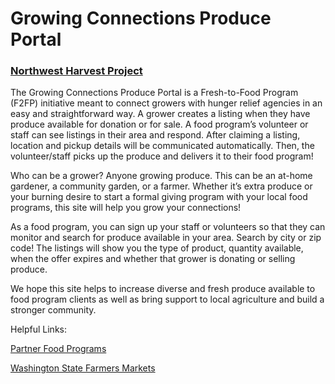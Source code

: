 # Growing Connections Produce Portal
### [Northwest Harvest Project](http://www.northwestharvest.org/growing-connections)

The Growing Connections Produce Portal is a Fresh-to-Food Program (F2FP) initiative meant to connect growers with hunger relief agencies in an easy and straightforward way. A grower creates a listing when they have produce available for donation or for sale. A food program’s volunteer or staff can see listings in their area and respond. After claiming a listing, location and pickup details will be communicated automatically. Then, the volunteer/staff picks up the produce and delivers it to their food program!

Who can be a grower? Anyone growing produce. This can be an at-home gardener, a community garden, or a farmer. Whether it’s extra produce or your burning desire to start a formal giving program with your local food programs, this site will help you grow your connections!

As a food program, you can sign up your staff or volunteers so that they can monitor and search for produce available in your area. Search by city or zip code! The listings will show you the type of product, quantity available, when the offer expires and whether that grower is donating or selling produce.

We hope this site helps to increase diverse and fresh produce available to food program clients as well as bring support to local agriculture and build a stronger community.

Helpful Links:

[Partner Food Programs](http://www.northwestharvest.org/statewide-network)

[Washington State Farmers Markets](http://wafarmersmarkets.org/washingtonfarmersmarketdirectory/)
